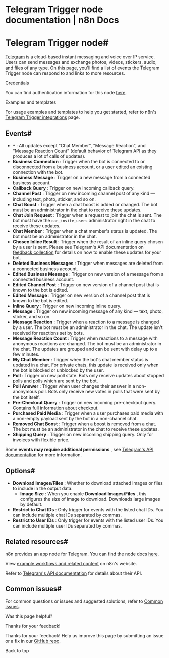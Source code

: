 # Telegram Trigger node documentation | n8n Docs

[ ](https://github.com/n8n-io/n8n-docs/edit/main/docs/integrations/builtin/trigger-nodes/n8n-nodes-base.telegramtrigger/index.md "Edit this page")

# Telegram Trigger node#

[Telegram](https://telegram.org/) is a cloud-based instant messaging and voice over IP service. Users can send messages and exchange photos, videos, stickers, audio, and files of any type. On this page, you'll find a list of events the Telegram Trigger node can respond to and links to more resources.

Credentials

You can find authentication information for this node [here](../../credentials/telegram/).

Examples and templates

For usage examples and templates to help you get started, refer to n8n's [Telegram Trigger integrations](https://n8n.io/integrations/telegram-trigger/) page.

## Events#

  * **`*`** : All updates except "Chat Member", "Message Reaction", and "Message Reaction Count" (default behavior of Telegram API as they produces a lot of calls of updates).
  * **Business Connection** : Trigger when the bot is connected to or disconnected from a business account, or a user edited an existing connection with the bot.
  * **Business Message** : Trigger on a new message from a connected business account.
  * **Callback Query** : Trigger on new incoming callback query.
  * **Channel Post** : Trigger on new incoming channel post of any kind — including text, photo, sticker, and so on.
  * **Chat Boost** : Trigger when a chat boost is added or changed. The bot must be an administrator in the chat to receive these updates.
  * **Chat Join Request** : Trigger when a request to join the chat is sent. The bot must have the `can_invite_users` administrator right in the chat to receive these updates.
  * **Chat Member** : Trigger when a chat member's status is updated. The bot must be an administrator in the chat.
  * **Chosen Inline Result** : Trigger when the result of an inline query chosen by a user is sent. Please see Telegram's API documentation on [feedback collection](https://core.telegram.org/bots/inline#collecting-feedback) for details on how to enable these updates for your bot.
  * **Deleted Business Messages** : Trigger when messages are deleted from a connected business account.
  * **Edited Business Message** : Trigger on new version of a message from a connected business account.
  * **Edited Channel Post** : Trigger on new version of a channel post that is known to the bot is edited.
  * **Edited Message** : Trigger on new version of a channel post that is known to the bot is edited.
  * **Inline Query** : Trigger on new incoming inline query.
  * **Message** : Trigger on new incoming message of any kind — text, photo, sticker, and so on.
  * **Message Reaction** : Trigger when a reaction to a message is changed by a user. The bot must be an administrator in the chat. The update isn't received for reactions set by bots.
  * **Message Reaction Count** : Trigger when reactions to a message with anonymous reactions are changed. The bot must be an administrator in the chat. The updates are grouped and can be sent with delay up to a few minutes.
  * **My Chat Member** : Trigger when the bot's chat member status is updated in a chat. For private chats, this update is received only when the bot is blocked or unblocked by the user.
  * **Poll** : Trigger on new poll state. Bots only receive updates about stopped polls and polls which are sent by the bot.
  * **Poll Answer** : Trigger when user changes their answer in a non-anonymous poll. Bots only receive new votes in polls that were sent by the bot itself.
  * **Pre-Checkout Query** : Trigger on new incoming pre-checkout query. Contains full information about checkout.
  * **Purchased Paid Media** : Trigger when a user purchases paid media with a non-empty payload sent by the bot in a non-channel chat.
  * **Removed Chat Boost** : Trigger when a boost is removed from a chat. The bot must be an administrator in the chat to receive these updates.
  * **Shipping Query** : Trigger on new incoming shipping query. Only for invoices with flexible price.

Some **events may require additional permissions** , see [Telegram's API documentation](https://core.telegram.org/bots/api#getting-updates) for more information.

## Options#

  * **Download Images/Files** : Whether to download attached images or files to include in the output data.
    * **Image Size** : When you enable **Download Images/Files** , this configures the size of image to download. Downloads large images by default.
  * **Restrict to Chat IDs** : Only trigger for events with the listed chat IDs. You can include multiple chat IDs separated by commas.
  * **Restrict to User IDs** : Only trigger for events with the listed user IDs. You can include multiple user IDs separated by commas.

## Related resources#

n8n provides an app node for Telegram. You can find the node docs [here](../../credentials/telegram/).

View [example workflows and related content](https://n8n.io/integrations/telegram-trigger/) on n8n's website.

Refer to [Telegram's API documentation](https://core.telegram.org/bots/api) for details about their API.

## Common issues#

For common questions or issues and suggested solutions, refer to [Common issues](common-issues/).

Was this page helpful? 

Thanks for your feedback! 

Thanks for your feedback! Help us improve this page by submitting an issue or a fix in our [GitHub repo](https://github.com/n8n-io/n8n-docs). 

Back to top